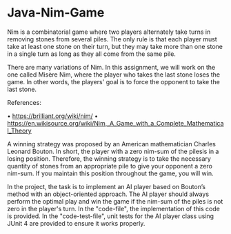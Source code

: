 # Java-Nim-Game


Nim is a combinatorial game where two players alternately take turns in removing stones 
from several piles. The only rule is that each player must take at least one stone on their turn, 
but they may take more than one stone in a single turn as long as they all come from the same 
pile.

There are many variations of Nim. In this assignment, we will work on the one called Misère 
Nim, where the player who takes the last stone loses the game. In other words, the players' 
goal is to force the opponent to take the last stone.

References:

• https://brilliant.org/wiki/nim/
• https://en.wikisource.org/wiki/Nim,_A_Game_with_a_Complete_Mathematical_Theory

A winning strategy was proposed by an American mathematician Charles Leonard Bouton. In 
short, the player with a zero nim-sum of the pilesis in a losing position. Therefore, the winning 
strategy is to take the necessary quantity of stones from an appropriate pile to give your 
opponent a zero nim-sum. If you maintain this position throughout the game, you will win.


In the project, the task is to implement an AI player based on Bouton’s method with an object-oriented approach. The AI player should 
always perform the optimal play and win the game if the nim-sum of the piles is not zero in 
the player's turn. In the "code-file", the implementation of this code is provided. In the "code-test-file", unit tests for the AI player class using JUnit 4 are provided to ensure it works properly.
